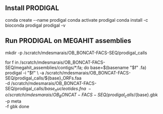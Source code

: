 ## Install PRODIGAL

conda create --name prodigal
conda activate prodigal
conda install -c bioconda prodigal
prodigal -v

## Run PRODIGAL on MEGAHIT assemblies

mkdir -p /scratch/mdesmarais/OB_BONCAT-FACS-SEQ/prodigal_calls

for f in /scratch/mdesmarais/OB_BONCAT-FACS-SEQ/megahit_assemblies/contigs/*.fa; do
    base=$(basename "$f" .fa)
    prodigal -i "$f" \
             -a /scratch/mdesmarais/OB_BONCAT-FACS-SEQ/prodigal_calls/${base}_ORFs.faa \
             -d /scratch/mdesmarais/OB_BONCAT-FACS-SEQ/prodigal_calls/${base}_nucleotides.fna \
             -o /scratch/mdesmarais/OB_BONCAT-FACS-SEQ/prodigal_calls/${base}.gbk \
             -p meta \
             -f gbk
    done


